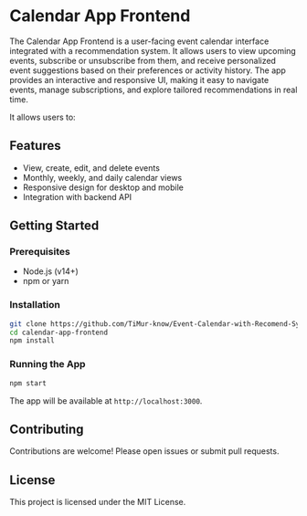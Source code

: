 # Calendar App Frontend

The Calendar App Frontend  is a user-facing event calendar interface integrated with a recommendation system. It allows users to view upcoming events, subscribe or unsubscribe from them, and receive personalized event suggestions based on their preferences or activity history. The app provides an interactive and responsive UI, making it easy to navigate events, manage subscriptions, and explore tailored recommendations in real time.

 It allows users to:


## Features

- View, create, edit, and delete events
- Monthly, weekly, and daily calendar views
- Responsive design for desktop and mobile
- Integration with backend API

## Getting Started

### Prerequisites

- Node.js (v14+)
- npm or yarn

### Installation

```bash
git clone https://github.com/TiMur-know/Event-Calendar-with-Recomend-System-Frontend.git
cd calendar-app-frontend
npm install
```

### Running the App

```bash
npm start
```

The app will be available at `http://localhost:3000`.

## Contributing

Contributions are welcome! Please open issues or submit pull requests.

## License

This project is licensed under the MIT License.